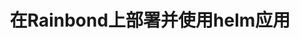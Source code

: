 ---
title: 在Rainbond上部署并使用helm应用
Description: 如何在Rainbond上快速部署helm应用，并可被Rainbond服务调用
hidden: true
---